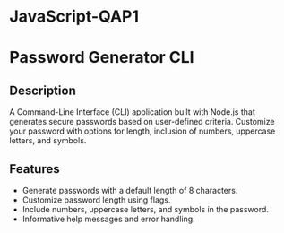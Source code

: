 # JavaScript-QAP1
# Password Generator CLI

## Description

A Command-Line Interface (CLI) application built with Node.js that generates secure passwords based on user-defined criteria. Customize your password with options for length, inclusion of numbers, uppercase letters, and symbols.

## Features

- Generate passwords with a default length of 8 characters.
- Customize password length using flags.
- Include numbers, uppercase letters, and symbols in the password.
- Informative help messages and error handling.